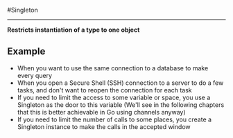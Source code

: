 #Singleton

---

**Restricts instantiation of a type to one object**

## Example

- When you want to use the same connection to a database to make every query
- When you open a Secure Shell (SSH) connection to a server to do a few tasks, and don't want to reopen the connection for each task
- If you need to limit the access to some variable or space, you use a Singleton as the door to this variable (We'll see in the following chapters that this is better achievable in Go using channels anyway)
- If you need to limit the number of calls to some places, you create a Singleton instance to make the calls in the accepted window